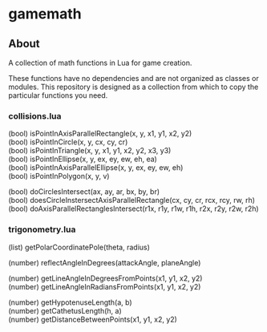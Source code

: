 # gamemath

## About

A collection of math functions in Lua for game creation.

These functions have no dependencies and are not organized as classes or modules. This repository is designed as a collection from which to copy the particular functions you need.

### collisions.lua

(bool) isPointInAxisParallelRectangle(x, y, x1, y1, x2, y2)  
(bool) isPointInCircle(x, y, cx, cy, cr)  
(bool) isPointInTriangle(x, y, x1, y1, x2, y2, x3, y3)  
(bool) isPointInEllipse(x, y, ex, ey, ew, eh, ea)  
(bool) isPointInAxisParallelEllipse(x, y, ex, ey, ew, eh)  
(bool) isPointInPolygon(x, y, v)  

(bool) doCirclesIntersect(ax, ay, ar, bx, by, br)  
(bool) doesCircleInstersectAxisParallelRectangle(cx, cy, cr, rcx, rcy, rw, rh)  
(bool) doAxisParallelRectanglesIntersect(r1x, r1y, r1w, r1h, r2x, r2y, r2w, r2h)  

### trigonometry.lua

(list)   getPolarCoordinatePole(theta, radius)

(number) reflectAngleInDegrees(attackAngle, planeAngle)

(number) getLineAngleInDegreesFromPoints(x1, y1, x2, y2)  
(number) getLineAngleInRadiansFromPoints(x1, y1, x2, y2)  

(number) getHypotenuseLength(a, b)  
(number) getCathetusLength(h, a)  
(number) getDistanceBetweenPoints(x1, y1, x2, y2)  
